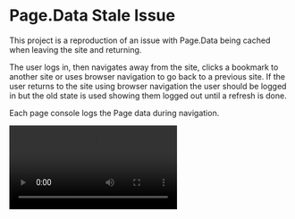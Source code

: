 # Page.Data Stale Issue

This project is a reproduction of an issue with Page.Data being cached when leaving the site and returning. 

The user logs in, then navigates away from the site, clicks a bookmark to another site or uses browser navigation to go back to a previous site. 
If the user returns to the site using browser navigation the user should be logged in but the old state is used showing them logged out until a refresh is done.

Each page console logs the Page data during navigation.

<video src="https://jmp.sh/3cuXYi5G" controls></video>
